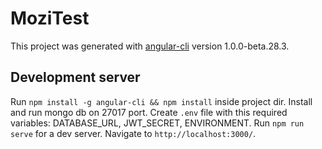 # MoziTest

This project was generated with [angular-cli](https://github.com/angular/angular-cli) version 1.0.0-beta.28.3.

## Development server
Run `npm install -g angular-cli && npm install` inside project dir.
Install and run mongo db on 27017 port.
Create `.env` file with this required variables: DATABASE_URL, JWT_SECRET, ENVIRONMENT.
Run `npm run serve` for a dev server. Navigate to `http://localhost:3000/`.
